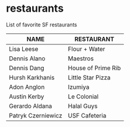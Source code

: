 # restaurants
List of favorite SF restaurants

 NAME | RESTAURANT 
---|---
Lisa Leese | Flour + Water
Dennis Alano | Maestros
Dennis Dang | House of Prime Rib
Hursh Karkhanis | Little Star Pizza
Adon Anglon | Izumiya
Austin Kerby | Le Colonial
Gerardo Aldana | Halal Guys
Patryk Czerniewicz | USF Cafeteria